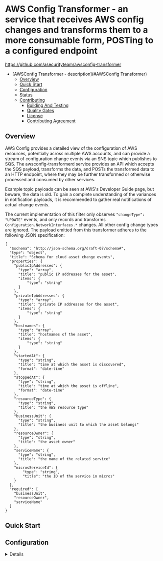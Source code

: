<a id="markdown-AWSConfig Transformer" name="AWSConfig Transformer"></a>
# AWS Config Transformer - an service that receives AWS config changes and transforms them to a more consumable form, POSTing to a configured endpoint

<https://github.com/asecurityteam/awsconfig-transformer>

- [AWSConfig Transformer - description](#AWSConfig Transformer)
    - [Overview](#overview)
    - [Quick Start](#quick-start)
    - [Configuration](#configuration)
    - [Status](#status)
    - [Contributing](#contributing)
        - [Building And Testing](#building-and-testing)
        - [Quality Gates](#quality-gates)
        - [License](#license)
        - [Contributing Agreement](#contributing-agreement)

<!-- /TOC -->

<a id="markdown-overview" name="overview"></a>
## Overview<!-- TOC -->

AWS Config provides a detailed view of the configuration of AWS resources, potentially across
multiple AWS accounts, and can provide a stream of configuration change events via an SNS topic
which publishes to SQS.  The awsconfig-transformerd service provides an API which accepts the SQS
payload, transforms the data, and POSTs the transformed data to an HTTP endpoint, where they may
be further transformed or otherwise processed and consumed by other services.

Example topic payloads can be seen at AWS's Developer Guide page, but beware, the data is old.  To
gain a complete understanding of the variances in notification payloads, it is recommended to
gather real notifications of actual change events.

The current implementation of this filter only observes `"changeType": "UPDATE"` events, and only
records and transforms `Configuration.NetworkInterfaces.*` changes.  All other config change types
are ignored.  The payload emitted from this transformer adheres to the following JSON specification:

```
{
  "$schema": "http://json-schema.org/draft-07/schema#",
  "type": "object",
  "title": "Schema for cloud asset change events",
  "properties": {
    "publicIpAddresses": {
      "type": "array",
      "title": "public IP addresses for the asset",
      "items": {
          "type": "string"
      }
    },
    "privateIpAddresses": {
      "type": "array",
      "title": "private IP addresses for the asset",
      "items": {
          "type": "string"
      }
    },
    "hostnames": {
      "type": "array",
      "title": "hostnames of the asset",
      "items": {
          "type": "string"
      }
    },
    "startedAt": {
      "type": "string",
      "title": "time at which the asset is discovered",
      "format": "date-time"
    },
    "stoppedAt": {
      "type": "string",
      "title": "time at which the asset is offline",
      "format": "date-time"
    },
    "resourceType": {
      "type": "string",
      "title": "the AWS resource type"
    },
    "businessUnit": {
      "type": "string",
      "title": "the business unit to which the asset belongs"
    },
    "resourceOwner": {
      "type": "string",
      "title": "the asset owner"
    },
    "serviceName": {
      "type": "string",
      "title": "the name of the related service"
    },
    "microsServiceId": {
        "type": "string",
        "title": "the ID of the service in micros"
    }
  },
  "required": [
    "businessUnit",
    "resourceOwner",
    "serviceName"
  ]
}
```


<a id="markdown-quick-start" name="quick-start"></a>
## Quick Start

<Hello world style example.>

<a id="markdown-configuration" name="configuration"></a>
## Configuration

<Details of how to actually work with the project>

<a id="markdown-status" name="status"></a>
## Status

This project is in incubation which means we are not yet operating this tool in production
and the interfaces are subject to change.

<a id="markdown-contributing" name="contributing"></a>
## Contributing

<a id="markdown-building-and-testing" name="building-and-testing"></a>
### Building And Testing

We publish a docker image called [SDCLI](https://github.com/asecurityteam/sdcli) that
bundles all of our build dependencies. It is used by the included Makefile to help make
building and testing a bit easier. The following actions are available through the Makefile:

-   make dep

    Install the project dependencies into a vendor directory

-   make lint

    Run our static analysis suite

-   make test

    Run unit tests and generate a coverage artifact

-   make integration

    Run integration tests and generate a coverage artifact

-   make coverage

    Report the combined coverage for unit and integration tests

-   make build

    Generate a local build of the project (if applicable)

-   make run

    Run a local instance of the project (if applicable)

-   make doc

    Generate the project code documentation and make it viewable
    locally.

<a id="markdown-quality-gates" name="quality-gates"></a>
### Quality Gates

Our build process will run the following checks before going green:

-   make lint
-   make test
-   make integration
-   make coverage (combined result must be 85% or above for the project)

Running these locally, will give early indicators of pass/fail.

<a id="markdown-license" name="license"></a>
### License

This project is licensed under Apache 2.0. See LICENSE.txt for details.

<a id="markdown-contributing-agreement" name="contributing-agreement"></a>
### Contributing Agreement

Atlassian requires signing a contributor's agreement before we can accept a
patch. If you are an individual you can fill out the
[individual CLA](https://na2.docusign.net/Member/PowerFormSigning.aspx?PowerFormId=3f94fbdc-2fbe-46ac-b14c-5d152700ae5d).
If you are contributing on behalf of your company then please fill out the
[corporate CLA](https://na2.docusign.net/Member/PowerFormSigning.aspx?PowerFormId=e1c17c66-ca4d-4aab-a953-2c231af4a20b).
